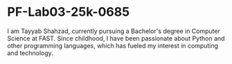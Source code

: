 # PF-Lab03-25k-0685
I am Tayyab Shahzad, currently pursuing a Bachelor's degree in Computer Science at FAST. Since childhood, I have been passionate about Python and other programming languages, which has fueled my interest in computing and technology.
